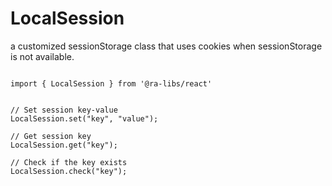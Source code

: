 # LocalSession

a customized sessionStorage class that uses cookies when sessionStorage is not available.

```tsx

import { LocalSession } from '@ra-libs/react'


// Set session key-value
LocalSession.set("key", "value");

// Get session key
LocalSession.get("key");

// Check if the key exists
LocalSession.check("key");

```
